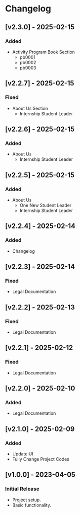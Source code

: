 # Changelog


## [v2.3.0] - 2025-02-15
### Added
- Activity Program Book Section
  - pb0001
  - pb0002
  - pb0003


## [v2.2.7] - 2025-02-15
### Fixed
- About Us Section
  - Internship Student Leader

## [v2.2.6] - 2025-02-15
### Added
- About Us
  - Internship Student Leader

## [v2.2.5] - 2025-02-15
### Added
- About Us
  - One New Student Leader
  - Internship Student Leader

## [v2.2.4] - 2025-02-14
### Added
- Changelog

## [v2.2.3] - 2025-02-14
### Fixed
- Legal Documentation

## [v2.2.2] - 2025-02-13
### Fixed
- Legal Documentation

## [v2.2.1] - 2025-02-12
### Fixed
- Legal Documentation

## [v2.2.0] - 2025-02-10
### Added
- Legal Documentation

## [v2.1.0] - 2025-02-09
### Added
- Update UI
- Fully Change Project Codes

## [v1.0.0] - 2023-04-05
### Initial Release
- Project setup.
- Basic functionality.